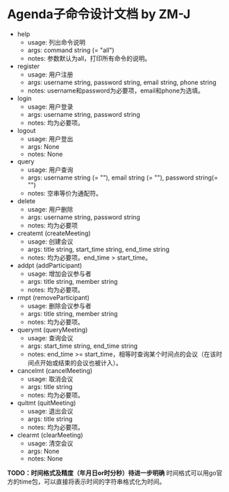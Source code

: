 # Agenda子命令设计文档 by ZM-J
- help
  - usage: 列出命令说明
  - args: command string (= "all")
  - notes: 参数默认为all，打印所有命令的说明。
- register
  - usage: 用户注册
  - args: username string, password string, email string, phone string
  - notes: username和password为必要项，email和phone为选填。
- login
  - usage: 用户登录
  - args: username string, password string
  - notes: 均为必要项。
- logout
  - usage: 用户登出
  - args: None
  - notes: None
- query
  - usage: 用户查询
  - args: username string (= ""), email string (= ""), password string(= "")
  - notes: 空串等价为通配符。
- delete
  - usage: 用户删除
  - args: username string, password string
  - notes: 均为必要项
- createmt (createMeeting)
  - usage: 创建会议
  - args: title string, start_time string, end_time string
  - notes: 均为必要项。end_time > start_time。
- addpt (addParticipant)
  - usage: 增加会议参与者
  - args: title string, member string
  - notes: 均为必要项。
- rmpt (removeParticipant)
  - usage: 删除会议参与者
  - args: title string, member string
  - notes: 均为必要项。
- querymt (queryMeeting)
  - usage: 查询会议
  - args: start_time string, end_time string
  - notes: end_time >= start_time，相等时查询某个时间点的会议（在该时间点开始或结束的会议也被计入）。
- cancelmt (cancelMeeting)
  - usage: 取消会议
  - args: title string
  - notes: 均为必要项。
- quitmt (quitMeeting)
  - usage: 退出会议
  - args: title string
  - notes: 均为必要项。
- clearmt (clearMeeting)
  - usage: 清空会议
  - args: None
  - notes: None

**TODO：时间格式及精度（年月日or时分秒）待进一步明确**
时间格式可以用go官方的time包，可以直接将表示时间的字符串格式化为时间。
